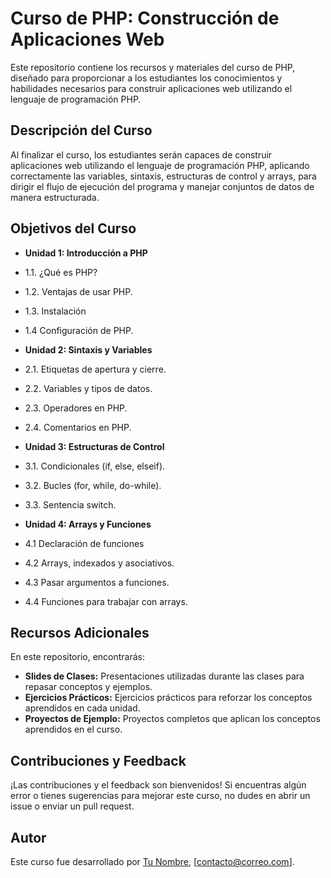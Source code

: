 # Curso de PHP: Construcción de Aplicaciones Web

Este repositorio contiene los recursos y materiales del curso de PHP, diseñado para proporcionar a los estudiantes los conocimientos y habilidades necesarios para construir aplicaciones web utilizando el lenguaje de programación PHP.

## Descripción del Curso

Al finalizar el curso, los estudiantes serán capaces de construir aplicaciones web utilizando el lenguaje de programación PHP, aplicando correctamente las variables, sintaxis, estructuras de control y arrays, para dirigir el flujo de ejecución del programa y manejar conjuntos de datos de manera estructurada.


## Objetivos del Curso

- **Unidad 1: Introducción a PHP**
 - 1.1. ¿Qué es PHP?
 - 1.2. Ventajas de usar PHP.
 - 1.3. Instalación
 - 1.4 Configuración de PHP.


- **Unidad 2: Sintaxis y Variables**
 - 2.1. Etiquetas de apertura y cierre.
 - 2.2. Variables y tipos de datos.
 - 2.3. Operadores en PHP.
 - 2.4. Comentarios en PHP.


- **Unidad 3: Estructuras de Control**
 - 3.1. Condicionales (if, else, elseif).
 - 3.2. Bucles (for, while, do-while).
 - 3.3. Sentencia switch.


- **Unidad 4: Arrays y Funciones**
 - 4.1 Declaración de funciones
 - 4.2 Arrays, indexados y asociativos.
 - 4.3 Pasar argumentos a funciones.
 - 4.4 Funciones para trabajar con arrays.


## Recursos Adicionales

En este repositorio, encontrarás:

- **Slides de Clases:** Presentaciones utilizadas durante las clases para repasar conceptos y ejemplos.
- **Ejercicios Prácticos:** Ejercicios prácticos para reforzar los conceptos aprendidos en cada unidad.
- **Proyectos de Ejemplo:** Proyectos completos que aplican los conceptos aprendidos en el curso.

## Contribuciones y Feedback

¡Las contribuciones y el feedback son bienvenidos! Si encuentras algún error o tienes sugerencias para mejorar este curso, no dudes en abrir un issue o enviar un pull request.

## Autor

Este curso fue desarrollado por [Tu Nombre](enlace_a_tu_perfil_de_redes_sociales_o_sitio_web), [contacto@correo.com].

